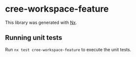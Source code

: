 # cree-workspace-feature

This library was generated with [Nx](https://nx.dev).

## Running unit tests

Run `nx test cree-workspace-feature` to execute the unit tests.
